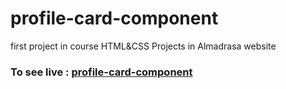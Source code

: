 # profile-card-component
first project in course HTML&amp;CSS Projects in Almadrasa website
### To see live : [profile-card-component ](https://maryam-elmorshidy.github.io/profile-card-component/)
